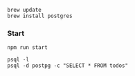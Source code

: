 
```
brew update
brew install postgres
```

### Start
```
npm run start
```

```
psql -l
psql -d postpg -c "SELECT * FROM todos"
```